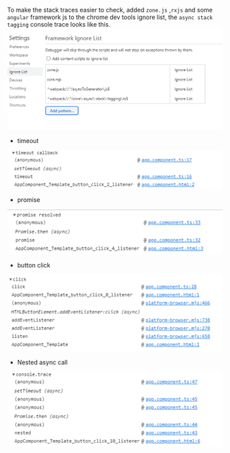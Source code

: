 To make the stack traces easier to check, added `zone.js` ,`rxjs` and some `angular` framework js to the chrome dev tools ignore list,
the `async stack tagging` console trace looks like this.
![ignore](./screenshots/ignore.png)

- timeout

![timeout](./screenshots/timeout.png)

- promise

![promise](./screenshots/promise.png)

- button click

![click](./screenshots/click.png)

- Nested async call

![http](./screenshots/nested.png)
